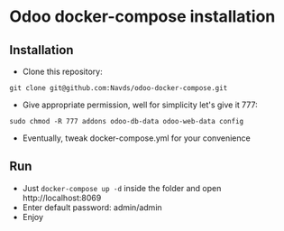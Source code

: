 # Odoo docker-compose installation

## Installation

* Clone this repository: 

```
git clone git@github.com:Navds/odoo-docker-compose.git
```

* Give appropriate permission, well for simplicity let's give it 777:
```
sudo chmod -R 777 addons odoo-db-data odoo-web-data config
```

* Eventually, tweak docker-compose.yml for your convenience

## Run

* Just `docker-compose up -d` inside the folder and open http://localhost:8069
* Enter default password: admin/admin
* Enjoy
